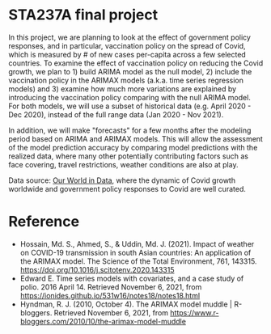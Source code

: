 # STA237A final project

In this project, we are planning to look at the effect of government policy responses, and in particular, vaccination policy on the spread of Covid, which is measured by # of new cases per-capita across a few selected countries. To examine the effect of vaccination policy on reducing the Covid growth, we plan to 1) build ARIMA model as the null model, 2) include the vaccination policy in the ARIMAX models (a.k.a. time series regression models) and 3) examine how much more variations are explained by introducing the vaccination policy comparing with the null ARIMA model. For both models, we will use a subset of historical data (e.g. April 2020 - Dec 2020), instead of the full range data (Jan 2020 - Nov 2021).

In addition, we will make "forecasts" for a few months after the modeling period based on ARIMA and ARIMAX models. This will allow the assessment of the model prediction accuracy by comparing model predictions with the realized data, where many other potentially contributing factors such as face covering, travel restrictions, weather conditions are also at play.
 
Data source: [Our World in Data](https://ourworldindata.org/), where the dynamic of Covid growth worldwide and government policy responses to Covid are well curated. 

# Reference
+ Hossain, Md. S., Ahmed, S., & Uddin, Md. J. (2021). Impact of weather on COVID-19 transmission in south Asian countries: An application of the ARIMAX model. The Science of the Total Environment, 761, 143315. https://doi.org/10.1016/j.scitotenv.2020.143315
+ Edward E. Time series models with covariates, and a case study of polio. 2016 April 14. Retrieved November 6, 2021, from https://ionides.github.io/531w16/notes18/notes18.html
+ Hyndman, R. J. (2010, October 4). The ARIMAX model muddle | R-bloggers. Retrieved November 6, 2021, from https://www.r-bloggers.com/2010/10/the-arimax-model-muddle

